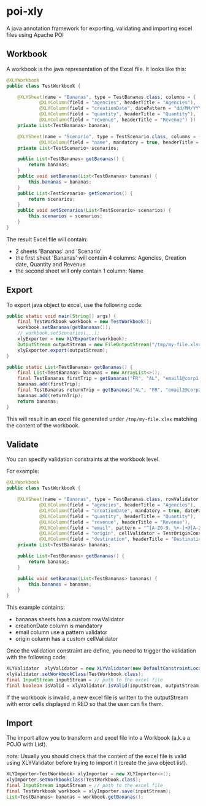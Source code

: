 # poi-xly
A java annotation framework for exporting, validating and importing excel files using Apache POI

## Workbook

A workbook is the java representation of the Excel file.
It looks like this:

```java
@XLYWorkbook
public class TestWorkbook {

    @XLYSheet(name = "Bananas", type = TestBananas.class, columns = {
            @XLYColumn(field = "agencies", headerTitle = "Agencies"),
            @XLYColumn(field = "creationDate", datePattern = "dd/MM/YYYY", headerTitle = "Creation date"),
            @XLYColumn(field = "quantity", headerTitle = "Quantity"),
            @XLYColumn(field = "revenue", headerTitle = "Revenue") })
    private List<TestBananas> bananas;

    @XLYSheet(name = "Scenario", type = TestScenario.class, columns = {
            @XLYColumn(field = "name", mandatory = true, headerTitle = "Name") })
    private List<TestScenario> scenarios;

    public List<TestBananas> getBananas() {
        return bananas;
    }
    public void setBananas(List<TestBananas> bananas) {
        this.bananas = bananas;
    }
    public List<TestScenario> getScenarios() {
        return scenarios;
    }
    public void setScenarios(List<TestScenario> scenarios) {
        this.scenarios = scenarios;
    }
}
```

The result Excel file will contain:
- 2 sheets 'Bananas' and 'Scenario'
- the first sheet 'Bananas' will contain 4 columns: Agencies, Creation date, Quantity and Revenue
- the second sheet will only contain 1 column: Name

## Export

To export java object to excel, use the following code:

```java
public static void main(String[] args) {
    final TestWorkbook workbook = new TestWorkbook();
    workbook.setBananas(getBananas());
    // workbook.setScenarios(...);
    xlyExporter = new XLYExporter(workbook);
    OutputStream outputStream = new FileOutputStream("/tmp/my-file.xlsx");
    xlyExporter.export(outputStream);
}

public static List<TestBananas> getBananas() {
    final List<TestBananas> bananas = new ArrayList<>();
    final TestBananas firstTrip = getBananas("FR", "AL", "email1@corp1.com");
    bananas.add(firstTrip);
    final TestBananas returnTrip = getBananas("AL", "FR", "email2@corp2.com");
    bananas.add(returnTrip);
    return bananas;
}
```

This will result in an excel file generated under `/tmp/my-file.xlsx` matching the content of the workbook.

## Validate

You can specify validation constraints at the workbook level.

For example:

```java
@XLYWorkbook
public class TestWorkbook {

    @XLYSheet(name = "Bananas", type = TestBananas.class, rowValidator = TestFlownRowConstraint.class, columns = {
            @XLYColumn(field = "agencies", headerTitle = "Agencies"),
            @XLYColumn(field = "creationDate", mandatory = true, datePattern = "dd/MM/YYYY", headerTitle = "Creation date"),
            @XLYColumn(field = "quantity", headerTitle = "Quantity"),
            @XLYColumn(field = "revenue", headerTitle = "Revenue"),
            @XLYColumn(field = "email", pattern = "^[A-Z0-9._%+-]+@[A-Z0-9.-]+\\.[A-Z]{2,6}$", headerTitle = "Email"),
            @XLYColumn(field = "origin", cellValidator = TestOriginConstraint.class, headerTitle = "Origin"),
            @XLYColumn(field = "destination", headerTitle = "Destination") })
    private List<TestBananas> bananas;

    public List<TestBananas> getBananas() {
        return bananas;
    }

    public void setBananas(List<TestBananas> bananas) {
        this.bananas = bananas;
    }
}
```

This example contains:
- bananas sheets has a custom rowValidator
- creationDate column is mandatory
- email column use a pattern validator
- origin column has a custom cellValidator

Once the validation constraint are define, you need to trigger the validation with the following code:

```java
XLYValidator  xlyValidator = new XLYValidator(new DefaultConstraintLocator());
xlyValidator.setWorkbookClass(TestWorkbook.class);
final InputStream inputStream = // path to the excel file
final boolean isValid = xlyValidator.isValid(inputStream, outputStream);
```

If the workbook is invalid, a new excel file is written to the outputStream with error cells displayed in RED so that the user can fix them.
 
## Import

The import allow you to transform and excel file into a Workbook (a.k.a a POJO with List).
 
_note:_ Usually you should check that the content of the excel file is valid using XLYValidator before trying to import it (create the java object list).

```java
XLYImporter<TestWorkbook> xlyImporter = new XLYImporter<>();
xlyImporter.setWorkbookClass(TestWorkbook.class);
final InputStream inputStream = // path to the excel file
final TestWorkbook workbook = xlyImporter.save(inputStream);
List<TestBananas> bananas = workbook.getBananas();
```